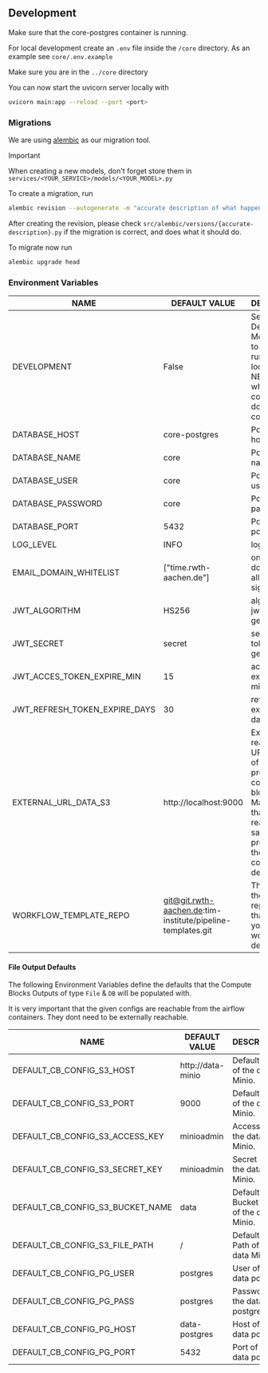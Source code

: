 ## Development

Make sure that the core-postgres container is running.

For local development create an `.env` file inside the `/core` directory.
As an example see `core/.env.example`

Make sure you are in the `../core` directory

You can now start the uvicorn server locally with

```sh
uvicorn main:app --reload --port <port>
```

### Migrations

We are using [alembic](https://alembic.sqlalchemy.org/en/latest/) as our migration tool.

> [!IMPORTANT]
> When creating a new models, don't forget store them in `services/<YOUR_SERVICE>/models/<YOUR_MODEL>.py`

To create a migration, run

```sh
alembic revision --autogenerate -m "accurate description of what happens"
```

After creating the revision, please check `src/alembic/versions/{accurate-description}.py`
if the migration is correct, and does what it should do.

To migrate now run

```sh
alembic upgrade head
```

### Environment Variables

| NAME                              | DEFAULT VALUE             | DESCRIPTION                               |
| ----------------------------------| --------------------------| ------------------------------------------|
| DEVELOPMENT                       | False                     | Sets Development Mode. Set it to True when running core locally, NEVER use when running core in a docker container |
| DATABASE_HOST                     | core-postgres             | PostgresDB host                           |
| DATABASE_NAME                     | core                      | PostgresDB name                           |
| DATABASE_USER                     | core                      | PostgresDB user                           |
| DATABASE_PASSWORD                 | core                      | PostgresDB password                       |
| DATABASE_PORT                     | 5432                      | PostgreDB port                            |
| LOG_LEVEL                         | INFO                      | log-level                                 |
| EMAIL_DOMAIN_WHITELIST            | ["time.rwth-aachen.de"]   | only these domains are allowed to sign up |
| JWT_ALGORITHM                     | HS256                     | algorithm for jwt token generation        |
| JWT_SECRET                        | secret                    | secret for jwt token generation           |
| JWT_ACCES_TOKEN_EXPIRE_MIN        | 15                        | access token expire time in minutes       |
| JWT_REFRESH_TOKEN_EXPIRE_DAYS     | 30                        | refresh token expire time in days         |
| EXTERNAL_URL_DATA_S3              | http://localhost:9000     | Externally reachable URL with Port of Minio provided for compute block storage. Make sure that this reaches the same Minio provided by the following config defaults. |
| WORKFLOW_TEMPLATE_REPO            | git@git.rwth-aachen.de:tim-institute/pipeline-templates.git | The URL to the git repository that contains your template workflow definitions | 

#### File Output Defaults

The following Environment Variables define the defaults that the Compute Blocks Outputs of type `File` & `DB` will be populated with.

It is very important that the given configs are reachable from the airflow containers. They dont need to be
externally reachable.

| NAME                              | DEFAULT VALUE             | DESCRIPTION                               |
| ----------------------------------| --------------------------| ------------------------------------------|
| DEFAULT_CB_CONFIG_S3_HOST         | http://data-minio         | Default Host of the data Minio.         |
| DEFAULT_CB_CONFIG_S3_PORT         | 9000                      | Default Port of the data Minio.         |
| DEFAULT_CB_CONFIG_S3_ACCESS_KEY   | minioadmin                | Access Key of the data Minio.         |
| DEFAULT_CB_CONFIG_S3_SECRET_KEY   | minioadmin                | Secret Key of the data Minio.         |
| DEFAULT_CB_CONFIG_S3_BUCKET_NAME  | data                      | Default Bucket value of the data Minio.         |
| DEFAULT_CB_CONFIG_S3_FILE_PATH    | /                         | Default File Path of the data Minio.         |
| DEFAULT_CB_CONFIG_PG_USER         | postgres         | User of the data postgres.         |
| DEFAULT_CB_CONFIG_PG_PASS         | postgres                      | Password for the data postgres.         |
| DEFAULT_CB_CONFIG_PG_HOST         | data-postgres | Host of the data postgres.         |
| DEFAULT_CB_CONFIG_PG_PORT         | 5432 | Port of the data postgres.         |
